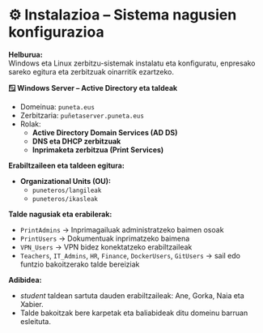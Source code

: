 # ⚙️ Instalazioa – Sistema nagusien konfigurazioa

**Helburua:**\
Windows eta Linux zerbitzu-sistemak instalatu eta konfiguratu, enpresako sareko egitura eta zerbitzuak oinarritik ezartzeko.

**🪟 Windows Server – Active Directory eta taldeak**

* Domeinua: `puneta.eus`
* Zerbitzaria: `puñetaserver.puneta.eus`
* Rolak:
  * **Active Directory Domain Services (AD DS)**
  * **DNS eta DHCP zerbitzuak**
  * **Inprimaketa zerbitzua (Print Services)**

**Erabiltzaileen eta taldeen egitura:**

* **Organizational Units (OU):**
  * `puneteros/langileak`
  * `puneteros/ikasleak`

**Talde nagusiak eta erabilerak:**

* `PrintAdmins` → Inprimagailuak administratzeko baimen osoak
* `PrintUsers` → Dokumentuak inprimatzeko baimena
* `VPN_Users` → VPN bidez konektatzeko erabiltzaileak
* `Teachers`, `IT_Admins`, `HR`, `Finance`, `DockerUsers`, `GitUsers` → sail edo funtzio bakoitzerako talde bereiziak

**Adibidea:**

* _student_ taldean sartuta dauden erabiltzaileak: Ane, Gorka, Naia eta Xabier.
* Talde bakoitzak bere karpetak eta baliabideak ditu domeinu barruan esleituta.
